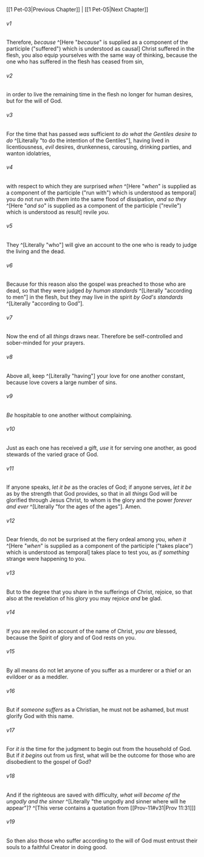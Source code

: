﻿---
aliases:
  - 1 Peter 4
---

[[1 Pet-03|Previous Chapter]] | [[1 Pet-05|Next Chapter]]

###### v1
Therefore, _because_ ^[Here "_because_" is supplied as a component of the participle ("suffered") which is understood as causal] Christ suffered in the flesh, you also equip yourselves with the same way of thinking, because the one who has suffered in the flesh has ceased from sin,

###### v2
in order to live the remaining time in the flesh no longer for human desires, but for the will of God.

###### v3
For the time that has passed _was_ sufficient _to do what the Gentiles desire to do_ ^[Literally "to do the intention of the Gentiles"], having lived in licentiousness, _evil_ desires, drunkenness, carousing, drinking parties, and wanton idolatries,

###### v4
with respect to which they are surprised _when_ ^[Here "_when_" is supplied as a component of the participle ("run with") which is understood as temporal] you do not run with _them_ into the same flood of dissipation, _and so they_ ^[Here "_and so_" is supplied as a component of the participle ("revile") which is understood as result] revile _you_.

###### v5
They ^[Literally "who"] will give an account to the one who is ready to judge the living and the dead.

###### v6
Because for this reason also the gospel was preached to those who are dead, so that they were judged _by human standards_ ^[Literally "according to men"] in the flesh, but they may live in the spirit _by God's standards_ ^[Literally "according to God"].

###### v7
Now the end of all _things_ draws near. Therefore be self-controlled and sober-minded for _your_ prayers.

###### v8
Above all, keep ^[Literally "having"] your love for one another constant, because love covers a large number of sins.

###### v9
_Be_ hospitable to one another without complaining.

###### v10
Just as each one has received a gift, _use_ it for serving one another, as good stewards of the varied grace of God.

###### v11
If anyone speaks, _let it be_ as the oracles of God; if anyone serves, _let it be_ as by the strength that God provides, so that in all _things_ God will be glorified through Jesus Christ, to whom is the glory and the power _forever and ever_ ^[Literally "for the ages of the ages"]. Amen.

###### v12
Dear friends, do not be surprised at the fiery ordeal among you, _when it_ ^[Here "_when_" is supplied as a component of the participle ("takes place") which is understood as temporal] takes place to test you, as _if_ _something_ strange were happening to you.

###### v13
But to the degree that you share in the sufferings of Christ, rejoice, so that also at the revelation of his glory you may rejoice _and_ be glad.

###### v14
If you are reviled on account of the name of Christ, _you are_ blessed, because the Spirit of glory and of God rests on you.

###### v15
By all means do not let anyone of you suffer as a murderer or a thief or an evildoer or as a meddler.

###### v16
But if _someone suffers_ as a Christian, he must not be ashamed, but must glorify God with this name.

###### v17
For _it is_ the time for the judgment to begin out from the household of God. But if _it begins_ out from us first, what will be the outcome for those who are disobedient to the gospel of God?

###### v18
And if the righteous are saved with difficulty, _what will become of the ungodly and the sinner_ ^[Literally "the ungodly and sinner where will he appear"]? ^[This verse contains a quotation from [[Prov-11#v31|Prov 11:31]]]

###### v19
So then also those who suffer according to the will of God must entrust their souls to a faithful Creator in doing good.